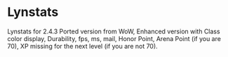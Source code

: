 # Lynstats
Lynstats for 2.4.3 Ported version from WoW, Enhanced version with Class color display, Durability, fps, ms, mail, Honor Point, Arena Point (if you are 70), XP missing for the next level (if you are not 70).
